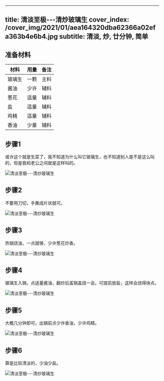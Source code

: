 
---
title: 清淡至极---清炒玻璃生
cover_index: /cover_img/2021/01/aea164320dba62366a02efa363b4e6b4.jpg
subtitle: 清淡, 炒, 廿分钟, 简单
---

## 准备材料

| 材料     | 用量 | 备注|
| ------- | ----- | --- |
| 玻璃生 | 一颗| 主料 |
| 酱油 | 少许| 辅料 |
| 葱花 | 适量| 辅料 |
| 盐 | 适量| 辅料 |
| 鸡精 | 适量| 辅料 |
| 香油 | 少量| 辅料 |

## 步骤1

或许这个就是生菜了，我不知道为什么叫它玻璃生，也不知道别人是不是这么叫的，但是我和老公之间就是这样叫的。

![清淡至极---清炒玻璃生](https://i8.meishichina.com/attachment/recipe/201010/201010071211480.JPG?x-oss-process=style/p320) 

## 步骤2

不要用刀切，手撕成片状就可。

![清淡至极---清炒玻璃生](https://i8.meishichina.com/attachment/recipe/201010/201010071215252.JPG?x-oss-process=style/p320) 

## 步骤3

热锅烧油，一点就够，少许葱花炒香。

![清淡至极---清炒玻璃生](https://i8.meishichina.com/attachment/recipe/201010/201010071217508.JPG?x-oss-process=style/p320) 

## 步骤4

玻璃生入锅，点适量酱油，翻炒后盖锅盖烧一会。可提前放盐，这样会烧得快点。

![清淡至极---清炒玻璃生](https://i8.meishichina.com/attachment/recipe/201010/201010071220474.JPG?x-oss-process=style/p320) 

## 步骤5

大概几分钟即可。出锅前点少许香油，少许鸡精。

![清淡至极---清炒玻璃生](https://i8.meishichina.com/attachment/recipe/201010/201010071226451.JPG?x-oss-process=style/p320) 

## 步骤6

算是比较清淡的，少油少盐。

![清淡至极---清炒玻璃生](https://i8.meishichina.com/attachment/recipe/201010/201010071231329.JPG?x-oss-process=style/p320) 

